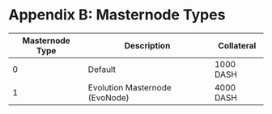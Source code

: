 # Appendix B: Masternode Types

| Masternode Type | Description                    | Collateral |
| --------------- | ------------------------------ | ---------- |
| 0               | Default                        | 1000 DASH  |
| 1               | Evolution Masternode (EvoNode) | 4000 DASH  |
